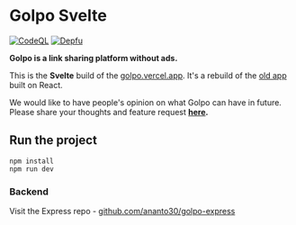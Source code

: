 # Golpo Svelte

[![CodeQL](https://github.com/Ananto30/golpo-svelte/actions/workflows/codeql-analysis.yml/badge.svg)](https://github.com/Ananto30/golpo-svelte/actions/workflows/codeql-analysis.yml)
[![Depfu](https://badges.depfu.com/badges/1ec6ada5ad130ffb35b25c528a6eb5bd/count.svg)](https://depfu.com/github/Ananto30/golpo-svelte?project_id=32582)

**Golpo is a link sharing platform without ads.**

This is the **Svelte** build of the [golpo.vercel.app](https://golpo.vercel.app). It's a rebuild of the [old app](https://github.com/ananto30/golpo) built on React.

We would like to have people's opinion on what Golpo can have in future. Please share your thoughts and feature request **[here](https://github.com/Ananto30/golpo-express/discussions/categories/request-feature).**

## Run the project

```
npm install
npm run dev
```

### Backend

Visit the Express repo - [github.com/ananto30/golpo-express](https://github.com/Ananto30/golpo-express)
